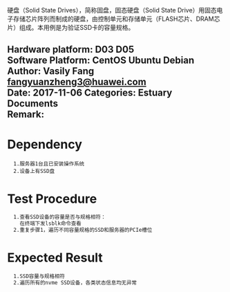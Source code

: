 硬盘（Solid State Drives），简称固盘，固态硬盘（Solid State Drive）用固态电子存储芯片阵列而制成的硬盘，由控制单元和存储单元（FLASH芯片、DRAM芯片）组成。本用例是为验证SSD卡的容量规格。
 
Hardware platform: D03 D05  
Software Platform: CentOS Ubuntu Debian 
Author: Vasily Fang <fangyuanzheng3@huawei.com>  
Date: 2017-11-06
Categories: Estuary Documents  
Remark:
---

# Dependency
```
  1.服务器1台且已安装操作系统
  2.设备上有SSD盘
```

# Test Procedure
```bash
  1.查看SSD设备的容量是否与规格相符：
    在终端下发lsblk命令查看 
  2.重复步骤1，遍历不同容量规格的SSD和服务器的PCIe槽位
```

# Expected Result
```bash
  1.SSD容量与规格相符
  2.遍历所有的nvme SSD设备，各类状态信息均无异常
```
